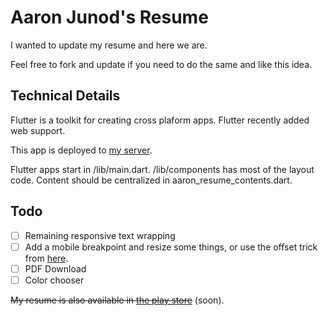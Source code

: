 # Aaron Junod's Resume

I wanted to update my resume and here we are.

Feel free to fork and update if you need to do the same and like this idea.

## Technical Details

Flutter is a toolkit for creating cross plaform apps. Flutter recently added web support. 

This app is deployed to [my server](https://aaron.junod.dev).

Flutter apps start in /lib/main.dart.
/lib/components has most of the layout code.
Content should be centralized in aaron_resume_contents.dart.

## Todo

- [ ] Remaining responsive text wrapping
- [ ] Add a mobile breakpoint and resize some things, or use the offset trick from [here](https://www.youtube.com/watch?v=afBmGC63iIQ).
- [ ] PDF Download
- [ ] Color chooser

~~My resume is also available in [the play store](http://google.com)~~ (soon).

